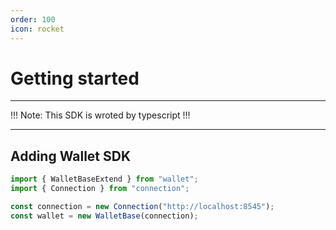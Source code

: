 ```yaml
---
order: 100
icon: rocket
---
```


# Getting started

---

!!! Note:
This SDK is wroted by typescript
!!!

---

## Adding Wallet SDK

```ts
import { WalletBaseExtend } from "wallet";
import { Connection } from "connection";

const connection = new Connection("http://localhost:8545");
const wallet = new WalletBase(connection);
```
